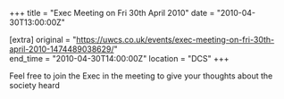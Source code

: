 +++
title = "Exec Meeting on Fri 30th April 2010"
date = "2010-04-30T13:00:00Z"

[extra]
original = "https://uwcs.co.uk/events/exec-meeting-on-fri-30th-april-2010-1474489038629/"    
end_time = "2010-04-30T14:00:00Z"
location = "DCS"
+++

Feel free to join the Exec in the meeting to give your thoughts about the society heard


